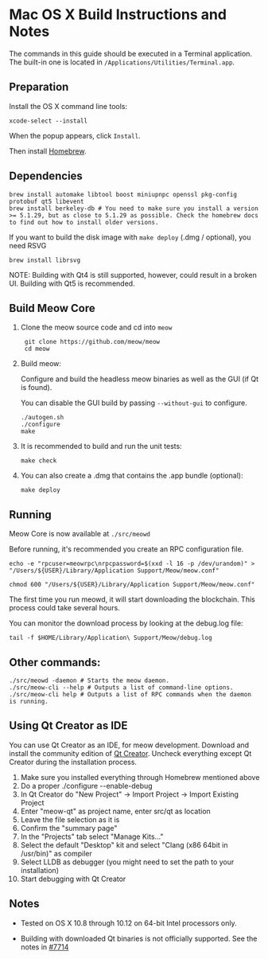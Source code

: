 Mac OS X Build Instructions and Notes
====================================
The commands in this guide should be executed in a Terminal application.
The built-in one is located in `/Applications/Utilities/Terminal.app`.

Preparation
-----------
Install the OS X command line tools:

`xcode-select --install`

When the popup appears, click `Install`.

Then install [Homebrew](https://brew.sh).

Dependencies
----------------------

    brew install automake libtool boost miniupnpc openssl pkg-config protobuf qt5 libevent
    brew install berkeley-db # You need to make sure you install a version >= 5.1.29, but as close to 5.1.29 as possible. Check the homebrew docs to find out how to install older versions.

If you want to build the disk image with `make deploy` (.dmg / optional), you need RSVG

    brew install librsvg

NOTE: Building with Qt4 is still supported, however, could result in a broken UI. Building with Qt5 is recommended.

Build Meow Core
------------------------

1. Clone the meow source code and cd into `meow`

        git clone https://github.com/meow/meow
        cd meow

2.  Build meow:

    Configure and build the headless meow binaries as well as the GUI (if Qt is found).

    You can disable the GUI build by passing `--without-gui` to configure.

        ./autogen.sh
        ./configure
        make

3.  It is recommended to build and run the unit tests:

        make check

4.  You can also create a .dmg that contains the .app bundle (optional):

        make deploy

Running
-------

Meow Core is now available at `./src/meowd`

Before running, it's recommended you create an RPC configuration file.

    echo -e "rpcuser=meowrpc\nrpcpassword=$(xxd -l 16 -p /dev/urandom)" > "/Users/${USER}/Library/Application Support/Meow/meow.conf"

    chmod 600 "/Users/${USER}/Library/Application Support/Meow/meow.conf"

The first time you run meowd, it will start downloading the blockchain. This process could take several hours.

You can monitor the download process by looking at the debug.log file:

    tail -f $HOME/Library/Application\ Support/Meow/debug.log

Other commands:
-------

    ./src/meowd -daemon # Starts the meow daemon.
    ./src/meow-cli --help # Outputs a list of command-line options.
    ./src/meow-cli help # Outputs a list of RPC commands when the daemon is running.

Using Qt Creator as IDE
------------------------
You can use Qt Creator as an IDE, for meow development.
Download and install the community edition of [Qt Creator](https://www.qt.io/download/).
Uncheck everything except Qt Creator during the installation process.

1. Make sure you installed everything through Homebrew mentioned above
2. Do a proper ./configure --enable-debug
3. In Qt Creator do "New Project" -> Import Project -> Import Existing Project
4. Enter "meow-qt" as project name, enter src/qt as location
5. Leave the file selection as it is
6. Confirm the "summary page"
7. In the "Projects" tab select "Manage Kits..."
8. Select the default "Desktop" kit and select "Clang (x86 64bit in /usr/bin)" as compiler
9. Select LLDB as debugger (you might need to set the path to your installation)
10. Start debugging with Qt Creator

Notes
-----

* Tested on OS X 10.8 through 10.12 on 64-bit Intel processors only.

* Building with downloaded Qt binaries is not officially supported. See the notes in [#7714](https://github.com/meow/meow/issues/7714)
